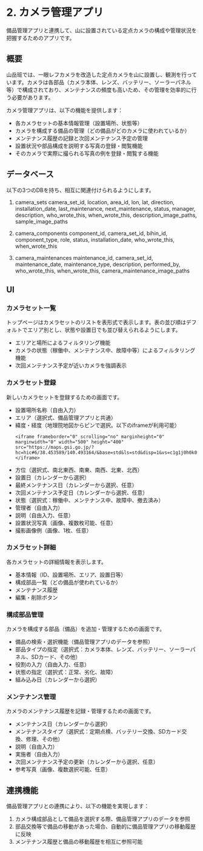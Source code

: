 # 2. カメラ管理アプリ
備品管理アプリと連携して、山に設置されている定点カメラの構成や管理状況を把握するためのアプリです。

## 概要
山岳班では、一眼レフカメラを改造した定点カメラを山に設置し、観測を行っています。カメラは各部品（カメラ本体、レンズ、バッテリー、ソーラーパネル等）で構成されており、メンテナンスの頻度も高いため、その管理を効率的に行う必要があります。

カメラ管理アプリは、以下の機能を提供します：
- 各カメラセットの基本情報管理（設置場所、状態等）
- カメラを構成する備品の管理（どの備品がどのカメラに使われているか）
- メンテナンス履歴の記録と次回メンテナンス予定の管理
- 設置状況や部品構成を説明する写真の登録・閲覧機能
- そのカメラで実際に撮られる写真の例を登録・閲覧する機能

## データベース
以下の3つのDBを持ち、相互に関連付けられるようにします。

1. camera_sets
camera_set_id, location, area_id, lon, lat, direction, installation_date, last_maintenance, next_maintenance, status, manager, description, who_wrote_this, when_wrote_this, description_image_paths, sample_image_paths

2. camera_components
component_id, camera_set_id, bihin_id, component_type, role, status, installation_date, who_wrote_this, when_wrote_this

3. camera_maintenances
maintenance_id, camera_set_id, maintenance_date, maintenance_type, description, performed_by, who_wrote_this, when_wrote_this, camera_maintenance_image_paths

## UI
### カメラセット一覧
トップページはカメラセットのリストを表形式で表示します。表の並び順はデフォルトでエリア別とし、状態や設置日でも並び替えられるようにします。
- エリアと場所によるフィルタリング機能
- カメラの状態（稼働中、メンテナンス中、故障中等）によるフィルタリング機能
- 次回メンテナンス予定が近いカメラを強調表示

### カメラセット登録
新しいカメラセットを登録するための画面です。
- 設置場所名称（自由入力）
- エリア（選択式、備品管理アプリと共通）
- 緯度・経度（地理院地図からピンで選択。以下のiframeが利用可能）
    ```
    <iframe frameborder="0" scrolling="no" marginheight="0" marginwidth="0" width="500" height="400" src="https://maps.gsi.go.jp/?hc=hic#6/38.453589/140.493164/&base=std&ls=std&disp=1&vs=c1g1j0h0k0l0u0t0z0r0s0m0f1"></iframe>
    ```
- 方位（選択式、南北東西、南東、南西、北東、北西）
- 設置日（カレンダーから選択）
- 最終メンテナンス日（カレンダーから選択、任意）
- 次回メンテナンス予定日（カレンダーから選択、任意）
- 状態（選択式：稼働中、メンテナンス中、故障中、撤去済み）
- 管理者（自由入力）
- 説明（自由入力、任意）
- 設置状況写真（画像、複数枚可能、任意）
- 撮影画像例（画像、1枚、任意）

### カメラセット詳細
各カメラセットの詳細情報を表示します。
- 基本情報（ID、設置場所、エリア、設置日等）
- 構成部品一覧（どの備品が使われているか）
- メンテナンス履歴
- 編集・削除ボタン

### 構成部品管理
カメラを構成する部品（備品）を追加・管理するための画面です。
- 備品の検索・選択機能（備品管理アプリのデータを参照）
- 部品タイプの指定（選択式：カメラ本体、レンズ、バッテリー、ソーラーパネル、SDカード、その他）
- 役割の入力（自由入力、任意）
- 状態の指定（選択式：正常、劣化、故障）
- 組み込み日（カレンダーから選択）

### メンテナンス管理
カメラのメンテナンス履歴を記録・管理するための画面です。
- メンテナンス日（カレンダーから選択）
- メンテナンスタイプ（選択式：定期点検、バッテリー交換、SDカード交換、修理、その他）
- 説明（自由入力）
- 実施者（自由入力）
- 次回メンテナンス予定の更新（カレンダーから選択、任意）
- 参考写真（画像、複数選択可能、任意）

## 連携機能
備品管理アプリとの連携により、以下の機能を実現します：
1. カメラ構成部品として備品を選択する際、備品管理アプリのデータを参照
2. 部品交換等で備品の移動があった場合、自動的に備品管理アプリの移動履歴に反映
3. メンテナンス履歴と備品の移動履歴を相互に参照可能